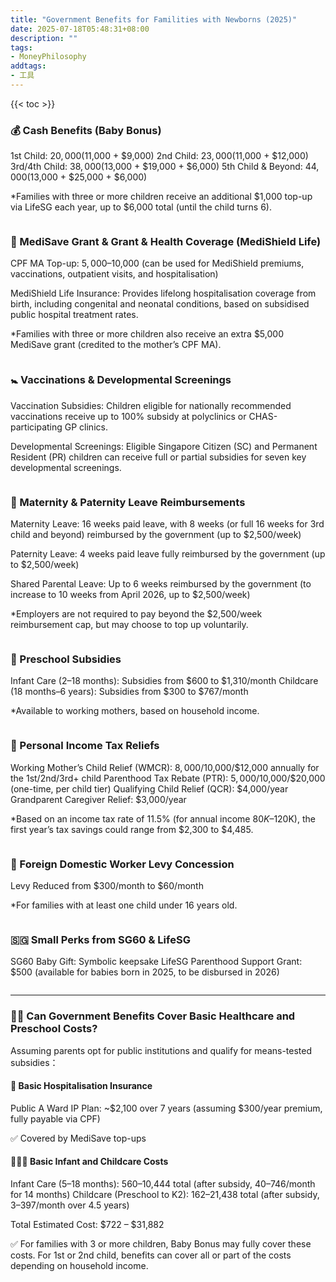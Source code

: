 ```yaml
---
title: "Government Benefits for Familities with Newborns (2025)"
date: 2025-07-18T05:48:31+08:00
description: ""
tags: 
- MoneyPhilosophy
addtags:
- 工具
---
```


{{< toc >}}

### 💰 Cash Benefits (Baby Bonus)

1st Child: $20,000 ($11,000 + $9,000)
2nd Child: $23,000 ($11,000 + $12,000)
3rd/4th Child: $38,000 ($13,000 + $19,000 + $6,000)
5th Child & Beyond: $44,000 ($13,000 + $25,000 + $6,000)

*Families with three or more children receive an additional $1,000 top-up via LifeSG each year, up to $6,000 total (until the child turns 6).

<div>
    <span class="image fit" style="max-width: 600px;"><img src="https://s3.ap-southeast-1.amazonaws.com/littlecheesecake.me/money.sense/gov-benefit-newborn-2025/benefit-newborn-1.png" alt="" /></span>
</div>

### 🏥 MediSave Grant & Grant & Health Coverage (MediShield Life)

CPF MA Top-up: $5,000–$10,000 (can be used for MediShield premiums, vaccinations, outpatient visits, and hospitalisation)

MediShield Life Insurance: Provides lifelong hospitalisation coverage from birth, including congenital and neonatal conditions, based on subsidised public hospital treatment rates.

*Families with three or more children also receive an extra $5,000 MediSave grant (credited to the mother’s CPF MA).

<div>
    <span class="image fit" style="max-width: 600px;"><img src="https://s3.ap-southeast-1.amazonaws.com/littlecheesecake.me/money.sense/gov-benefit-newborn-2025/benefit-newborn-2.png" alt="" /></span>
</div>

### 🚼 Vaccinations & Developmental Screenings

Vaccination Subsidies: Children eligible for nationally recommended vaccinations receive up to 100% subsidy at polyclinics or CHAS-participating GP clinics.

Developmental Screenings: Eligible Singapore Citizen (SC) and Permanent Resident (PR) children can receive full or partial subsidies for seven key developmental screenings.

<div>
    <span class="image fit" style="max-width: 600px;"><img src="https://s3.ap-southeast-1.amazonaws.com/littlecheesecake.me/money.sense/gov-benefit-newborn-2025/benefit-newborn-3.png" alt="" /></span>
</div>

### 🍼 Maternity & Paternity Leave Reimbursements

Maternity Leave: 16 weeks paid leave, with 8 weeks (or full 16 weeks for 3rd child and beyond) reimbursed by the government (up to $2,500/week)

Paternity Leave: 4 weeks paid leave fully reimbursed by the government (up to $2,500/week)

Shared Parental Leave: Up to 6 weeks reimbursed by the government (to increase to 10 weeks from April 2026, up to $2,500/week)

*Employers are not required to pay beyond the $2,500/week reimbursement cap, but may choose to top up voluntarily.

<div>
    <span class="image fit" style="max-width: 600px;"><img src="https://s3.ap-southeast-1.amazonaws.com/littlecheesecake.me/money.sense/gov-benefit-newborn-2025/benefit-newborn-4.png" alt="" /></span>
</div>

### 🏫 Preschool Subsidies

Infant Care (2–18 months): Subsidies from $600 to $1,310/month
Childcare (18 months–6 years): Subsidies from $300 to $767/month

*Available to working mothers, based on household income.

<div>
    <span class="image fit" style="max-width: 600px;"><img src="https://s3.ap-southeast-1.amazonaws.com/littlecheesecake.me/money.sense/gov-benefit-newborn-2025/benefit-newborn-5.png" alt="" /></span>
</div>

### 📑 Personal Income Tax Reliefs

Working Mother’s Child Relief (WMCR): $8,000/$10,000/$12,000 annually for the 1st/2nd/3rd+ child
Parenthood Tax Rebate (PTR): $5,000/$10,000/$20,000 (one-time, per child tier)
Qualifying Child Relief (QCR): $4,000/year
Grandparent Caregiver Relief: $3,000/year

*Based on an income tax rate of 11.5% (for annual income $80K–$120K), the first year’s tax savings could range from $2,300 to $4,485.

<div>
    <span class="image fit" style="max-width: 600px;"><img src="https://s3.ap-southeast-1.amazonaws.com/littlecheesecake.me/money.sense/gov-benefit-newborn-2025/benefit-newborn-6.png" alt="" /></span>
</div>

### 🧹 Foreign Domestic Worker Levy Concession

Levy Reduced from $300/month to $60/month

*For families with at least one child under 16 years old.

<div>
    <span class="image fit" style="max-width: 600px;"><img src="https://s3.ap-southeast-1.amazonaws.com/littlecheesecake.me/money.sense/gov-benefit-newborn-2025/benefit-newborn-7.png" alt="" /></span>
</div>

### 🇸🇬 Small Perks from SG60 & LifeSG

SG60 Baby Gift: Symbolic keepsake
LifeSG Parenthood Support Grant: $500 (available for babies born in 2025, to be disbursed in 2026)

<div>
    <span class="image fit" style="max-width: 600px;"><img src="https://s3.ap-southeast-1.amazonaws.com/littlecheesecake.me/money.sense/gov-benefit-newborn-2025/benefit-newborn-8.png" alt="" /></span>
</div>

---

### 🙋🏻 Can Government Benefits Cover Basic Healthcare and Preschool Costs? 

Assuming parents opt for public institutions and qualify for means-tested subsidies：

#### 🏥 Basic Hospitalisation Insurance

Public A Ward IP Plan: ~$2,100 over 7 years (assuming $300/year premium, fully payable via CPF)

✅ Covered by MediSave top-ups

#### 👩🏼‍🍼 Basic Infant and Childcare Costs

Infant Care (5–18 months): $560–$10,444 total (after subsidy, $40–$746/month for 14 months)
Childcare (Preschool to K2): $162–$21,438 total (after subsidy, $3–$397/month over 4.5 years)

Total Estimated Cost: $722 – $31,882

✅ For families with 3 or more children, Baby Bonus may fully cover these costs. For 1st or 2nd child, benefits can cover all or part of the costs depending on household income.
